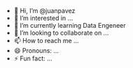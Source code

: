 - 👋 Hi, I’m @juanpavez
- 👀 I’m interested in ...
- 🌱 I’m currently learning Data Engeneer
- 💞️ I’m looking to collaborate on ...
- 📫 How to reach me ...
- 😄 Pronouns: ...
- ⚡ Fun fact: ...

<!---
juanpavez/juanpavez is a ✨ special ✨ repository because its `README.md` (this file) appears on your GitHub profile.
You can click the Preview link to take a look at your changes.
--->
